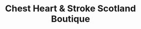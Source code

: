 ---
title: "Chest Heart & Stroke Scotland Boutique"
url: /bridge-of-allan/chest-heart-und-stroke-scotland-boutique/
shop: Gebrauchtwaren
---